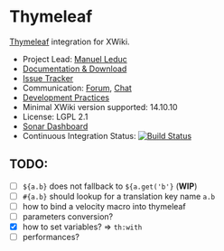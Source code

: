 # Thymeleaf

[Thymeleaf](https://www.thymeleaf.org/) integration for XWiki.

* Project Lead: [Manuel Leduc](https://www.xwiki.org/xwiki/bin/view/XWiki/mleduc)
* [Documentation & Download](https://extensions.xwiki.org/xwiki/bin/view/Extension/Thymeleaf)
* [Issue Tracker](https://jira.xwiki.org/browse/THYMELEAF)
* Communication: [Forum](https://forum.xwiki.org/), [Chat](https://dev.xwiki.org/xwiki/bin/view/Community/Chat)
* [Development Practices](http://dev.xwiki.org)
* Minimal XWiki version supported: 14.10.10
* License: LGPL 2.1
* [Sonar Dashboard](https://sonarcloud.io/project/overview?id=org.xwiki.contrib%3Athymeleaf)
* Continuous Integration Status: [![Build Status](https://ci.xwiki.org/view/Contrib/job/XWiki%20Contrib/job/thymeleaf/job/main/badge/icon)](https://ci.xwiki.org/view/Contrib/job/XWiki%20Contrib/job/thymeleaf/job/main/)

## TODO:

- [ ] `${a.b}` does not fallback to `${a.get('b'}` (**WIP**)
- [ ] `#{a.b}` should lookup for a translation key name `a.b`
- [ ] how to bind a velocity macro into thymeleaf
- [ ] parameters conversion?
- [x] how to set variables? => `th:with`
- [ ] performances?